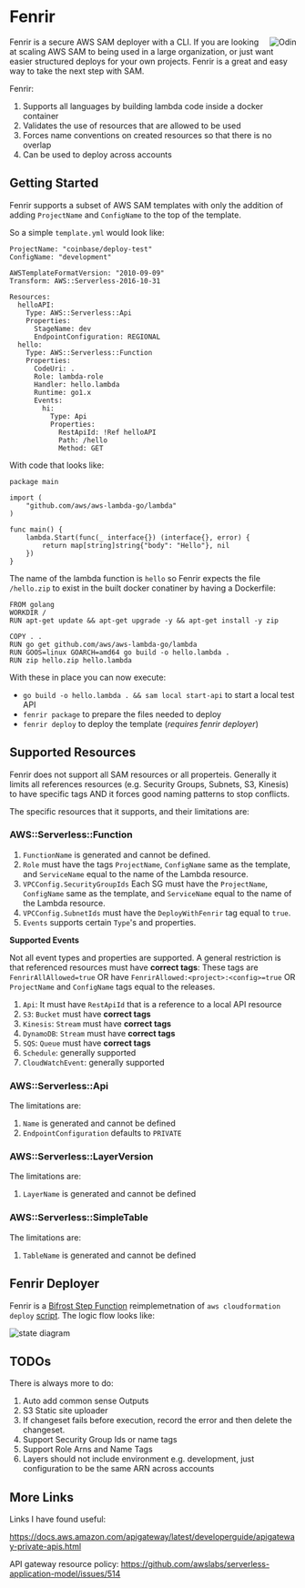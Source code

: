 # Fenrir

<img src="./assets/logo.png" align="right" alt="Odin" />

Fenrir is a secure AWS SAM deployer with a CLI. If you are looking at scaling AWS SAM to being used in a large organization, or just want easier structured deploys for your own projects. Fenrir is a great and easy way to take the next step with SAM.

Fenrir:

1. Supports all languages by building lambda code inside a docker container
2. Validates the use of resources that are allowed to be used
3. Forces name conventions on created resources so that there is no overlap
4. Can be used to deploy across accounts

## Getting Started

Fenrir supports a subset of AWS SAM templates with only the addition of adding `ProjectName` and `ConfigName` to the top of the template.

So a simple `template.yml` would look like:

```
ProjectName: "coinbase/deploy-test"
ConfigName: "development"

AWSTemplateFormatVersion: "2010-09-09"
Transform: AWS::Serverless-2016-10-31

Resources:
  helloAPI:
    Type: AWS::Serverless::Api
    Properties:
      StageName: dev
      EndpointConfiguration: REGIONAL
  hello:
    Type: AWS::Serverless::Function
    Properties:
      CodeUri: .
      Role: lambda-role
      Handler: hello.lambda
      Runtime: go1.x
      Events:
        hi:
          Type: Api
          Properties:
            RestApiId: !Ref helloAPI
            Path: /hello
            Method: GET
```

With code that looks like:

```
package main

import (
	"github.com/aws/aws-lambda-go/lambda"
)

func main() {
	lambda.Start(func(_ interface{}) (interface{}, error) {
		return map[string]string{"body": "Hello"}, nil
	})
}
```

The name of the lambda function is `hello` so Fenrir expects the file `/hello.zip` to exist in the built docker conatiner by having a Dockerfile:

```
FROM golang
WORKDIR /
RUN apt-get update && apt-get upgrade -y && apt-get install -y zip

COPY . .
RUN go get github.com/aws/aws-lambda-go/lambda
RUN GOOS=linux GOARCH=amd64 go build -o hello.lambda .
RUN zip hello.zip hello.lambda
```

With these in place you can now execute:

* `go build -o hello.lambda . && sam local start-api` to start a local test API
* `fenrir package` to prepare the files needed to deploy
* `fenrir deploy` to deploy the template (*requires fenrir deployer*)

## Supported Resources

Fenrir does not support all SAM resources or all properteis. Generally it limits all references resources (e.g. Security Groups, Subnets, S3, Kinesis) to have specific tags AND it forces good naming patterns to stop conflicts.

The specific resources that it supports, and their limitations are:

### AWS::Serverless::Function

1. `FunctionName` is generated and cannot be defined.
1. `Role` must have the tags `ProjectName`, `ConfigName` same as the template, and `ServiceName` equal to the name of the Lambda resource.
1. `VPCConfig.SecurityGroupIds` Each SG must have the `ProjectName`, `ConfigName` same as the template, and `ServiceName` equal to the name of the Lambda resource.
1. `VPCConfig.SubnetIds` must have the `DeployWithFenrir` tag equal to `true`.
1. `Events` supports certain `Type`'s and properties.

**Supported Events**

Not all event types and properties are supported. A general restriction is that referenced resources must have  **correct tags**: These tags are `FenrirAllAllowed=true` OR have `FenrirAllowed:<project>:<config>=true` OR `ProjectName` and `ConfigName` tags equal to the releases.

1. `Api`: It must have `RestApiId` that is a reference to a local API resource
1. `S3`: `Bucket` must have **correct tags**
1. `Kinesis`: `Stream` must have **correct tags**
1. `DynamoDB`: `Stream` must have **correct tags**
1. `SQS`: `Queue` must have **correct tags**
1. `Schedule`: generally supported
1. `CloudWatchEvent`: generally supported

### AWS::Serverless::Api

The limitations are:

1. `Name` is generated and cannot be defined
1. `EndpointConfiguration` defaults to `PRIVATE`

### AWS::Serverless::LayerVersion

The limitations are:

1. `LayerName` is generated and cannot be defined

### AWS::Serverless::SimpleTable

The limitations are:

1. `TableName` is generated and cannot be defined


## Fenrir Deployer

Fenrir is a [Bifrost Step Function](https://github.com/coinbase/bifrost) reimplemetnation of `aws cloudformation deploy` [script](https://github.com/aws/aws-cli/blob/master/awscli/customizations/cloudformation/deployer.py). The logic flow looks like:

<img src="./assets/sm.png" alt="state diagram"/>

## TODOs

There is always more to do:

1. Auto add common sense Outputs
1. S3 Static site uploader
1. If changeset fails before execution, record the error and then delete the changeset.
1. Support Security Group Ids or name tags
1. Support Role Arns and Name Tags
1. Layers should not include environment e.g. development, just configuration to be the same ARN across accounts

## More Links

Links I have found useful:

https://docs.aws.amazon.com/apigateway/latest/developerguide/apigateway-private-apis.html

API gateway resource policy:
https://github.com/awslabs/serverless-application-model/issues/514
